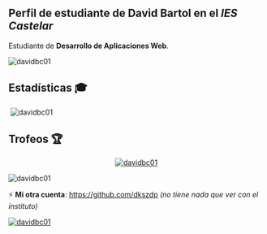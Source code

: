 ## Perfil de estudiante de **David Bartol** en el *IES Castelar*  

Estudiante de **Desarrollo de Aplicaciones Web**.  
<p align="left"> <img src="https://komarev.com/ghpvc/?username=davidbc01&label=Visitas%20al%20perfil&color=000000&style=flat" alt="davidbc01" /> </p>

## Estadísticas 🎓  
<p>&nbsp;<img align="center" src="https://github-readme-stats.vercel.app/api?username=davidbc01&show_icons=true&theme=dark&title_color=ffffff&text_color=ffffff&bg_color=000000&hide_border=true&locale=es" alt="davidbc01" /></p>

## Trofeos 🏆
<p align="center"> <a href="https://github.com/ryo-ma/github-profile-trophy"><img src="https://github-profile-trophy.vercel.app/?username=davidbc01&no-frame=true&theme=gitdimmed" alt="davidbc01" /></a> </p>

<p align="left"> <img src="https://img.shields.io/github/stars/davidbc01?color=black&label=Estrellas" alt="davidbc01" /> </p>

⚡ **Mi otra cuenta**: https://github.com/dkszdp *(no tiene nada que ver con el instituto)*  


<a href="https://hacked-github-stat-trophies.vercel.app/?username=davidbc01"><img src="https://hacked-github-stat-trophies.vercel.app/?username=davidbc01&no-frame=true&theme=gitdimmed" alt="davidbc01" />
</a>
